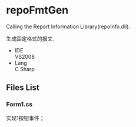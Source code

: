 # repoFmtGen
Calling the Report Information Library(repoInfo.dll).

生成固定格式的报文.

- IDE    
  VS2008
- Lang    
  C Sharp

## Files List
### Form1.cs
  实现1按钮事件；
